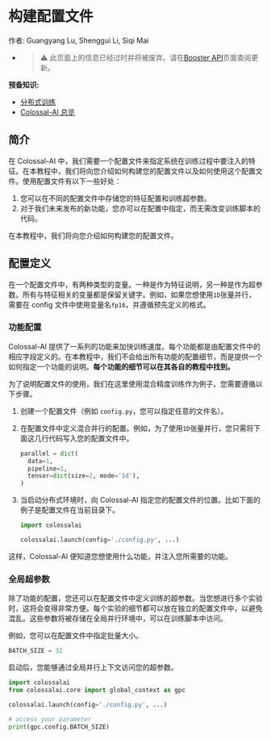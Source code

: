 # 构建配置文件

作者: Guangyang Lu, Shenggui Li, Siqi Mai

- > ⚠️ 此页面上的信息已经过时并将被废弃。请在[Booster API](../basics/booster_api.md)页面查阅更新。

**预备知识:**
- [分布式训练](../concepts/distributed_training.md)
- [Colossal-AI 总览](../concepts/colossalai_overview.md)


## 简介

在 Colossal-AI 中，我们需要一个配置文件来指定系统在训练过程中要注入的特征。在本教程中，我们将向您介绍如何构建您的配置文件以及如何使用这个配置文件。使用配置文件有以下一些好处：

1. 您可以在不同的配置文件中存储您的特征配置和训练超参数。
2. 对于我们未来发布的新功能，您亦可以在配置中指定，而无需改变训练脚本的代码。

在本教程中，我们将向您介绍如何构建您的配置文件。

## 配置定义

在一个配置文件中，有两种类型的变量。一种是作为特征说明，另一种是作为超参数。所有与特征相关的变量都是保留关键字。例如，如果您想使用`1D`张量并行，需要在 config 文件中使用变量名`fp16`，并遵循预先定义的格式。

### 功能配置

Colossal-AI 提供了一系列的功能来加快训练速度。每个功能都是由配置文件中的相应字段定义的。在本教程中，我们不会给出所有功能的配置细节，而是提供一个如何指定一个功能的说明。**每个功能的细节可以在其各自的教程中找到。**

为了说明配置文件的使用，我们在这里使用混合精度训练作为例子。您需要遵循以下步骤。

1. 创建一个配置文件（例如 `config.py`，您可以指定任意的文件名）。
2. 在配置文件中定义混合并行的配置。例如，为了使用`1D`张量并行，您只需将下面这几行代码写入您的配置文件中。

    ```python
   parallel = dict(
      data=1,
      pipeline=1,
      tensor=dict(size=2, mode='1d'),
   )
   ```

3. 当启动分布式环境时，向 Colossal-AI 指定您的配置文件的位置。比如下面的例子是配置文件在当前目录下。

   ```python
   import colossalai

   colossalai.launch(config='./config.py', ...)
   ```

这样，Colossal-AI 便知道您想使用什么功能，并注入您所需要的功能。

### 全局超参数

除了功能的配置，您还可以在配置文件中定义训练的超参数。当您想进行多个实验时，这将会变得非常方便。每个实验的细节都可以放在独立的配置文件中，以避免混乱。这些参数将被存储在全局并行环境中，可以在训练脚本中访问。

例如，您可以在配置文件中指定批量大小。

```python
BATCH_SIZE = 32
```

启动后，您能够通过全局并行上下文访问您的超参数。

```python
import colossalai
from colossalai.core import global_context as gpc

colossalai.launch(config='./config.py', ...)

# access your parameter
print(gpc.config.BATCH_SIZE)

```
<!-- doc-test-command: echo "define_your_config.md does not need test" -->
